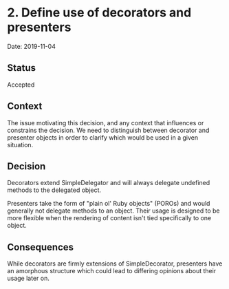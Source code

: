 # 2. Define use of decorators and presenters

Date: 2019-11-04

## Status

Accepted

## Context

The issue motivating this decision, and any context that influences or constrains the decision.
We need to distinguish between decorator and presenter objects in order to clarify which would be used in a given
situation.

## Decision

Decorators extend SimpleDelegator and will always delegate undefined methods to the delegated object.

Presenters take the form of "plain ol' Ruby objects" (POROs) and would generally not delegate methods to an object.
Their usage is designed to be more flexible when the rendering of content isn't tied specifically to one object.

## Consequences

While decorators are firmly extensions of SimpleDecorator, presenters have an amorphous structure which could lead to differing opinions about their usage later on.

